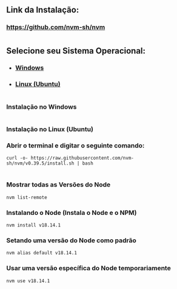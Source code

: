 ## Link da Instalação:

### https://github.com/nvm-sh/nvm

#

## **Selecione seu Sistema Operacional:**

- ### [Windows](#windows)
- ### [Linux (Ubuntu)](#ubuntu)

#

### <a id="windows">Instalação no Windows</a>
```

```

### <a id="ubuntu">Instalação no Linux (Ubuntu)</a>
### Abrir o terminal e digitar o seguinte comando:
```
curl -o- https://raw.githubusercontent.com/nvm-sh/nvm/v0.39.5/install.sh | bash
```

#

### Mostrar todas as Versões do Node
```
nvm list-remote
```

### Instalando o Node (Instala o Node e o NPM)
```
nvm install v18.14.1
```

### Setando uma versão do Node como padrão
```
nvm alias default v18.14.1
```

### Usar uma versão específica do Node temporariamente
```
nvm use v18.14.1
```